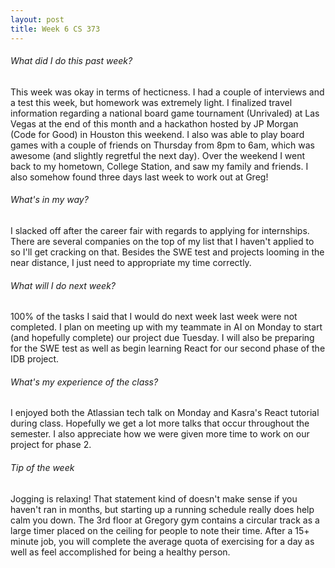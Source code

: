 ```yaml
---
layout: post
title: Week 6 CS 373
---
```


###### What did I do this past week?
This week was okay in terms of hecticness. I had a couple of interviews and a test this week, but homework was extremely light. I finalized travel information regarding a national board game tournament (Unrivaled) at Las Vegas at the end of this month and a hackathon hosted by JP Morgan (Code for Good) in Houston this weekend. I also was able to play board games with a couple of friends on Thursday from 8pm to 6am, which was awesome (and slightly regretful the next day). Over the weekend I went back to my hometown, College Station, and saw my family and friends. I also somehow found three days last week to work out at Greg!

###### What's in my way?
I slacked off after the career fair with regards to applying for internships. There are several companies on the top of my list that I haven't applied to so I'll get cracking on that. Besides the SWE test and projects looming in the near distance, I just need to appropriate my time correctly.

###### What will I do next week?
100% of the tasks I said that I would do next week last week were not completed. I plan on meeting up with my teammate in AI on Monday to start (and hopefully complete) our project due Tuesday. I will also be preparing for the SWE test as well as begin learning React for our second phase of the IDB project.

###### What's my experience of the class?
I enjoyed both the Atlassian tech talk on Monday and Kasra's React tutorial during class. Hopefully we get a lot more talks that occur throughout the semester. I also appreciate how we were given more time to work on our project for phase 2.

###### Tip of the week
Jogging is relaxing! That statement kind of doesn't make sense if you haven't ran in months, but starting up a running schedule really does help calm you down. The 3rd floor at Gregory gym contains a circular track 
as a large timer placed on the ceiling for people to note their time. After a 15+ minute job, you will complete the average quota of exercising for a day as well as feel accomplished for being a healthy person.
